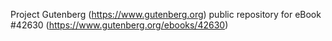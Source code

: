 Project Gutenberg (https://www.gutenberg.org) public repository for eBook #42630 (https://www.gutenberg.org/ebooks/42630)
